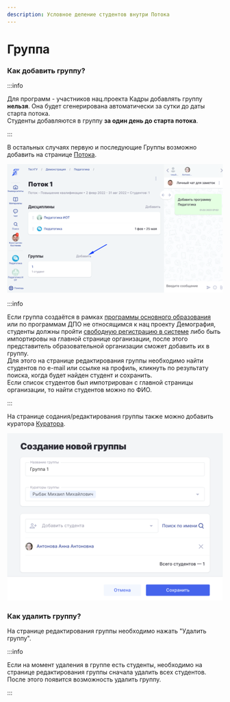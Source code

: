 ```yaml
---
description: Условное деление студентов внутри Потока
---
```


# Группа

### Как добавить группу?

:::info

Для программ - участников нац.проекта Кадры добавлять группу **нельзя**. Она будет сгенерирована автоматически за сутки до даты старта потока.\
Студенты добавляются в группу **за один день до старта потока**.

:::

В остальных случаях первую и последующие Группы возможно добавить  на странице [Потока](potok.md).

![](<../.gitbook/assets/image (11) (1) (1).png>)

:::info

Если группа создаётся в рамках [программы основного образования](programma/programma-osnovnogo-obrazovaniya/) или по программам ДПО не относящимся к нац проекту Демография, студенты должны пройти [свободную регистрацию в системе](../roli-v-sisteme/registraciya.md) либо быть импортировы на главной странице организации,  после этого  представитель образовательной организации  сможет добавить их в группу. \
Для этого на странице редактирования группы необходимо найти студентов по e-mail или ссылке на профиль, кликнуть по результату поиска, когда будет найден студент и сохранить.\
Если список студентов был импотрирован с главной страницы организации, то найти студентов можно по ФИО.

:::

На странице  содания/редактирования группы также можно добавить куратора [Куратора](../instrukcii-po-rabote/kuratory/naznachenie-roli.md).

![](<../.gitbook/assets/image (211).png>)

### Как удалить группу?

На странице редактирования группы необходимо нажать "Удалить группу".

:::info

Если на момент удаления в группе есть студенты, необходимо на странице редактирования группы сначала удалить всех студентов. После этого появится возможность удалить группу. 

:::

